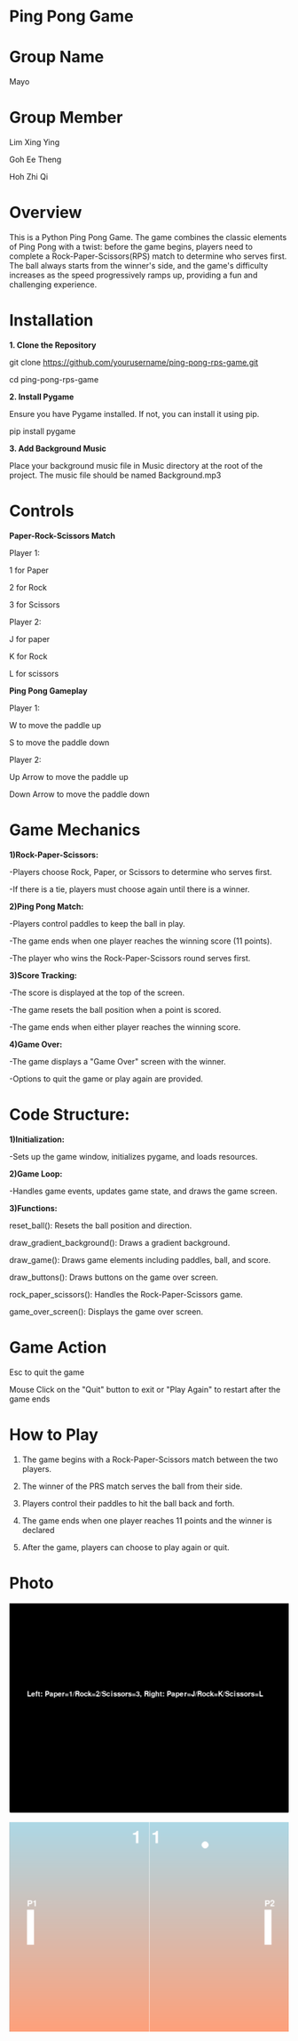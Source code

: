 # Ping Pong Game

# Group Name
Mayo

# Group Member

Lim Xing Ying

Goh Ee Theng

Hoh Zhi Qi

# Overview
This is a Python Ping Pong Game. The game combines the classic elements of Ping Pong with a twist: before the game begins, players need to complete a Rock-Paper-Scissors(RPS) match to determine who serves first. The ball always starts from the winner's side, and the game's difficulty increases as the speed progressively ramps up, providing a fun and challenging experience.
 

# Installation

**1. Clone the Repository**

git clone https://github.com/yourusername/ping-pong-rps-game.git

cd ping-pong-rps-game

**2. Install Pygame**

Ensure you have Pygame installed. If not, you can install it using pip.

pip install pygame

**3. Add Background Music**

Place your background music file in  Music directory at the root of the project. The music file should be named Background.mp3

# Controls

**Paper-Rock-Scissors Match**

Player 1:

1 for Paper

2 for Rock

3 for Scissors

Player 2: 

J for paper

K for Rock

L for scissors

**Ping Pong Gameplay**

Player 1:

W to move the paddle up

S to move the paddle down

Player 2:

Up Arrow to move the paddle up

Down Arrow to move the paddle down

# Game Mechanics

**1)Rock-Paper-Scissors:**

-Players choose Rock, Paper, or Scissors to determine who serves first.

-If there is a tie, players must choose again until there is a winner.

**2)Ping Pong Match:**

-Players control paddles to keep the ball in play.

-The game ends when one player reaches the winning score (11 points).

-The player who wins the Rock-Paper-Scissors round serves first.

**3)Score Tracking:**

-The score is displayed at the top of the screen.

-The game resets the ball position when a point is scored.

-The game ends when either player reaches the winning score.

**4)Game Over:**

-The game displays a "Game Over" screen with the winner.

-Options to quit the game or play again are provided.

# Code Structure:

**1)Initialization:**

-Sets up the game window, initializes pygame, and loads resources.

**2)Game Loop:**

-Handles game events, updates game state, and draws the game screen.

**3)Functions:**

reset_ball(): Resets the ball position and direction.

draw_gradient_background(): Draws a gradient background.

draw_game(): Draws game elements including paddles, ball, and score.

draw_buttons(): Draws buttons on the game over screen.

rock_paper_scissors(): Handles the Rock-Paper-Scissors game.

game_over_screen(): Displays the game over screen.

# Game Action

Esc to quit the game

Mouse Click on the "Quit" button to exit or "Play Again" to restart after the game ends

# How to Play
1. The game begins with a Rock-Paper-Scissors match between the two players.
   
2.  The winner of the PRS match serves the ball from their side.
   
3. Players control their paddles to hit the ball back and forth.

4. The game ends when one player reaches 11 points and the winner is declared

5. After the game, players can choose to play again or quit.

# Photo

![Paper-Rock-Scissors](https://github.com/lxy0241/pygame/blob/main/Screenshot/Screenshot%202024-09-04%20135511.png)

![Gameplay](https://github.com/lxy0241/pygame/blob/main/Screenshot/Screenshot%202024-09-04%20135533.png)

